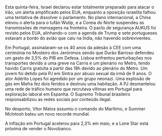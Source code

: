 Esta quinta-feira, Israel declarou estar totalmente preparado para atacar o Irão, um alerta amplificado pelos EUA, enquanto a oposição israelita falhou uma tentativa de dissolver o parlamento. No plano internacional, a China elevou o alerta para o tufão Wutip, e a Coreia do Norte suspendeu as transmissões de mensagens na fronteira. O pacto de segurança AUKUS foi revisto pelos EUA, alinhando-o com a agenda de Trump e sete portugueses estavam a bordo do avião que caiu na Índia, não havendo sobreviventes.

Em Portugal, assinalaram-se os 40 anos da adesão à CEE com uma cerimónia no Mosteiro dos Jerónimos sendo que Durão Barroso defendeu um gasto de 3,5% do PIB em Defesa. Lisboa enfrentou perturbações nos transportes devido a uma greve na Carris e um plenário no Metro, tendo havido Carris gratuita a partir das 18h devido ao plenário do Metro. Um jovem foi detido pela PJ em Sintra por abuso sexual da irmã de 9 anos. O ator Adérito Lopes foi agredido por um grupo neonazi. Uma explosão de gás em Mafra fez dois feridos e destruiu uma habitação. A PJ desmantelou uma rede de tráfico humano que recrutava vítimas em Portugal para exploração laboral em Espanha. O Supremo Tribunal brasileiro responsabilizou as redes sociais por conteúdo ilegal.

No desporto, Vítor Matos assumiu o comando do Marítimo, e Summer McIntosh bateu um novo recorde mundial.

A inflação em Portugal acelerou para 2,3% em maio, e a Lone Star está próxima de vender o Novobanco.